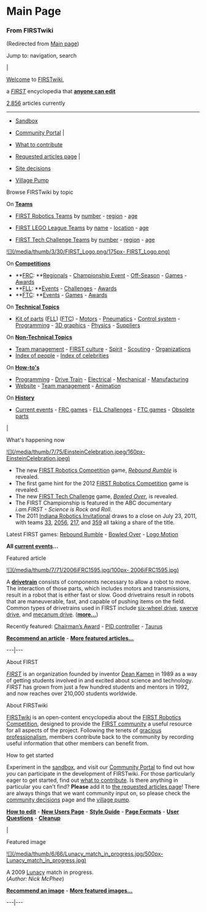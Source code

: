 

# Main Page

### From FIRSTwiki

(Redirected from [Main page](/index.php?title=Main_page&redirect=no "Main
page" ))

Jump to: navigation, search

|

[Welcome](FIRSTwiki:New_users_page "FIRSTwiki:New users page" ) to
[FIRSTwiki](FIRSTwiki "FIRSTwiki" ),

a _[FIRST](FIRST "FIRST" )_ encyclopedia that **[anyone can
edit](FIRSTwiki:How_does_one_edit_a_page "FIRSTwiki:How does one
edit a page" )**

[2,856](Special:Statistics "Special:Statistics" ) articles
currently  
  
---  
  
  * [Sandbox](FIRSTwiki:Sandbox "FIRSTwiki:Sandbox" )
  * [Community Portal](FIRSTwiki:Community_Portal "FIRSTwiki:Community Portal" )
|

  * [What to contribute](FIRSTwiki:What_to_contribute "FIRSTwiki:What to contribute" )
  * [Requested articles page](FIRSTwiki:Requested_articles "FIRSTwiki:Requested articles" )
|

  * [Site decisions](FIRSTwiki:Community_decisions "FIRSTwiki:Community decisions" )
  * [Village Pump](FIRSTwiki:Village_pump "FIRSTwiki:Village pump" )  
  
Browse FIRSTwiki by topic

On **[Teams](Teams "Teams" )**  

  * [FIRST Robotics Teams](FIRST_Robotics_Team "FIRST Robotics Team" ) by [number](Index_of_teams "Index of teams" ) \- [region](Index_of_teams_by_region "Index of teams by region" ) \- [age](Index_of_teams_by_age "Index of teams by age" )  

  * [FIRST LEGO League Teams](FIRST_LEGO_League_Team "FIRST LEGO League Team" ) by [name](Category:FLL_teams "Category:FLL teams" ) \- [location](FLL_Teams_by_Location "FLL Teams by Location" ) \- [age](FLL_Teams_by_Year_Founded "FLL Teams by Year Founded" )
  * [FIRST Tech Challenge Teams](Team_%28FTC%29 "Team \(FTC\)" ) by [number](Index_of_teams_%28FTC%29 "Index of teams \(FTC\)" ) \- [region](Index_of_teams_by_region_%28FTC%29 "Index of teams by region \(FTC\)" ) \- [age](Index_of_teams_by_age_%28FTC%29 "Index of teams by age \(FTC\)" )

[![](/media/thumb/3/30/FIRST_Logo.png/175px-
FIRST_Logo.png)](Image:FIRST_Logo.png "" )

On **[Competitions](Competitions "Competitions" )**  

  * **[FRC](FIRST_Robotics_Competition "FIRST Robotics Competition" ): **[Regionals](Index_of_Regionals "Index of Regionals" ) \- [Championship Event](Championship_Event "Championship Event" ) \- [Off-Season](Index_of_off-season_competitions "Index of off-season competitions" ) \- [Games](Game_%28FRC%29 "Game \(FRC\)" ) \- [Awards](Awards "Awards" )
  * **[FLL](FIRST_LEGO_League "FIRST LEGO League" ): **[Events](Category:FLL_Events "Category:FLL Events" ) \- [Challenges](FLL_Challenges "FLL Challenges" ) \- [Awards](FLL_Awards "FLL Awards" )
  * **[FTC](FIRST_Tech_Challenge "FIRST Tech Challenge" ): **[Events](Index_of_events_%28FTC%29 "Index of events \(FTC\)" ) \- [Games](Game_%28FTC%29 "Game \(FTC\)" ) \- [Awards](Awards_%28FTC%29 "Awards \(FTC\)" )

On **[Technical Topics](Technical "Technical" )**  

  * [Kit of parts](Kit_of_parts "Kit of parts" ) ([FLL](FLL_Robot_Set "FLL Robot Set" )) ([FTC](Kit_of_parts_%28FTC%29 "Kit of parts \(FTC\)" )) - [Motors](Motors "Motors" ) \- [Pneumatics](Pneumatics "Pneumatics" ) \- [Control system](Control_system "Control system" ) \- [Programming](Programming "Programming" ) \- [3D graphics](3D_graphics "3D graphics" ) \- [Physics](Physics "Physics" ) \- [Suppliers](Suppliers "Suppliers" )

On **[Non-Technical Topics](Non-technical "Non-technical" )**  

  * [Team management](Team_management "Team management" ) \- [FIRST culture](FIRST_culture "FIRST culture" ) \- [Spirit](Spirit "Spirit" ) \- [Scouting](Scouting "Scouting" ) \- [Organizations](Organizations "Organizations" )
  * [Index of people](Index_of_people "Index of people" ) \- [Index of celebrities](Index_of_celebrities "Index of celebrities" )

On **[How-to's](How-to "How-to" )**  

  * [Programming](How-to#Programming "How-to" ) \- [Drive Train](How-to#Drive_train "How-to" ) \- [Electrical](How-to#Electrical "How-to" ) \- [Mechanical](How-to#Mechanical "How-to" ) \- [Manufacturing](How-to#Manufacturing "How-to" )
  * [Website](How-to#Website "How-to" ) \- [Team management](How-to#Team_management "How-to" ) \- [Animation](How-to#Animation "How-to" )

On **[History](History_of_FIRST "History of FIRST" )**  

  * [Current events](Current_events "Current events" ) \- [FRC games](Game "Game" ) \- [FLL Challenges](FLL_Challenges "FLL Challenges" ) \- [FTC games](Game_%28FTC%29 "Game \(FTC\)" ) \- [Obsolete parts](Obsolete_parts "Obsolete parts" )

  

|

What's happening now

[![](/media/thumb/7/75/EinsteinCelebration.jpeg/160px-
EinsteinCelebration.jpeg)](Image:EinsteinCelebration.jpeg "" )

  * The new [FIRST Robotics Competition](FIRST_Robotics_Competition "FIRST Robotics Competition" ) game, _[Rebound Rumble](Rebound_Rumble "Rebound Rumble" )_ is revealed. 
  * The first game hint for the 2012 [FIRST Robotics Competition](FIRST_Robotics_Competition "FIRST Robotics Competition" ) game is revealed. 
  * The new [FIRST Tech Challenge](FIRST_Tech_Challenge "FIRST Tech Challenge" ) game, _[Bowled Over](Bowled_Over "Bowled Over" )_, is revealed. 
  * The FIRST Championship is featured in the ABC documentary _i.am.FIRST - Science is Rock and Roll_. 
  * The 2011 [Indiana Robotics Invitational](Indiana_Robotics_Invitational "Indiana Robotics Invitational" ) draws to a close on July 23, 2011, with teams [33](33 "33" ), [2056](2056 "2056" ), [217](217 "217" ), and [359](359 "359" ) all taking a share of the title. 

  
Latest FIRST games: [Rebound Rumble](Rebound_Rumble "Rebound
Rumble" ) - [Bowled Over](Bowled_Over "Bowled Over" ) - [Logo
Motion](Logo_Motion "Logo Motion" )

**All [current events](Current_events "Current events" )...**

  

Featured article

[![](/media/thumb/7/71/2006iFRC1595.jpg/100px-
2006iFRC1595.jpg)](Image:2006iFRC1595.jpg "" )

A **[drivetrain](Drivetrain "Drivetrain" )** consists of components
necessary to allow a robot to move. The interaction of those parts, which
includes motors and transmissions, result in a robot that is either fast or
slow. Good drivetrains result in robots that are maneuverable, fast, and
capable of pushing items on the field. Common types of drivetrains used in
FIRST include [six-wheel drive](Drivetrain#Six_Wheel_Drive
"Drivetrain" ), [swerve drive](Drivetrain#Swerve_Drive "Drivetrain"
), and [mecanum drive](Drivetrain#Mecanum_Drive "Drivetrain" ).
(**[more...](Drivetrain "Drivetrain" )**)

Recently featured: [Chairman’s Award](Chairman%E2%80%99s_Award
"Chairman’s Award" ) - [PID controller](PID_controller "PID
controller" ) - [Taurus](Taurus_%281073%29 "Taurus \(1073\)" )

**[Recommend an article](FIRSTwiki:Featured_article_candidates "FIRSTwiki:Featured article candidates" )** - **[More featured articles...](FIRSTwiki:Featured_articles "FIRSTwiki:Featured articles" )**  
  
---|---  
  
About FIRST

_[FIRST](FIRST "FIRST" )_ is an organization founded by inventor
[Dean Kamen](Dean_Kamen "Dean Kamen" ) in 1989 as a way of getting
students involved in and excited about science and technology. _FIRST_ has
grown from just a few hundred students and mentors in 1992, and now reaches
over 210,000 students worldwide.

  

About FIRSTwiki

[FIRSTwiki](FIRSTwiki "FIRSTwiki" ) is an open-content encyclopedia
about the [FIRST Robotics Competition](FIRST_Robotics_Competition
"FIRST Robotics Competition" ), designed to provide the [FIRST
community](FIRST_community "FIRST community" ) a useful resource
for all aspects of the project. Following the tenets of [gracious
professionalism](Gracious_professionalism "Gracious
professionalism" ), members contribute back to the community by recording
useful information that other members can benefit from.

  

How to get started

Experiment in the [sandbox](FIRSTwiki:Sandbox "FIRSTwiki:Sandbox"
), and visit our [Community Portal](FIRSTwiki:Community_Portal
"FIRSTwiki:Community Portal" ) to find out how _you_ can participate in the
development of FIRSTwiki. For those particularly eager to get started, find
out [what to contribute](FIRSTwiki:What_to_contribute
"FIRSTwiki:What to contribute" ). Is there anything in particular you can't
find? **Please** add it to [the requested articles
page](FIRSTwiki:Requested_articles "FIRSTwiki:Requested articles"
)! There are always things that we want community input on, so please check
the [community decisions](FIRSTwiki:Community_decisions
"FIRSTwiki:Community decisions" ) page and the [village
pump](FIRSTwiki:Village_pump "FIRSTwiki:Village pump" ).

**[How to edit](FIRSTwiki:How_does_one_edit_a_page "FIRSTwiki:How does one edit a page" )** - **[New Users Page](FIRSTwiki:New_users_page "FIRSTwiki:New users page" )** - **[Style Guide](FIRSTwiki:Style_guide "FIRSTwiki:Style guide" )** - **[Page Formats](FIRSTwiki:Page_formats "FIRSTwiki:Page formats" )** - **[User Questions](FIRSTwiki:User_Questions "FIRSTwiki:User Questions" )** - **[Cleanup](FIRSTwiki:Cleanup "FIRSTwiki:Cleanup" )**

  

|

Featured image

[![](/media/thumb/6/66/Lunacy_match_in_progress.jpg/500px-
Lunacy_match_in_progress.jpg)](Image:Lunacy_match_in_progress.jpg
"" )

A 2009 [Lunacy](Lunacy "Lunacy" ) match in progress.  
(_Author: Nick McPhee_)

**[Recommend an image](FIRSTwiki:Featured_image_candidates "FIRSTwiki:Featured image candidates" )** - **[More featured images...](FIRSTwiki:Featured_images "FIRSTwiki:Featured images" )**  
  
---|---  
  
